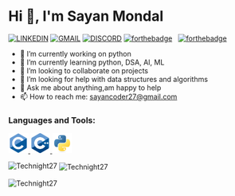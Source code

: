 # Hi 👋, I'm Sayan Mondal


[![LINKEDIN](https://img.shields.io/badge/LinkedIn-0077B5?style=for-the-badge&logo=linkedin&logoColor=white)](https://www.linkedin.com/in/sayan-mondal-96852a1b6/)
[![GMAIL](https://img.shields.io/badge/Gmail-D14836?style=for-the-badge&logo=gmail&logoColor=white)](mailto:sayancoder27@gmail.com)
[![DISCORD](https://img.shields.io/badge/Discord-7289DA?style=for-the-badge&logo=discord&logoColor=white)](https://discord.com/channels/@me)
[![forthebadge](https://forthebadge.com/images/badges/made-with-markdown.svg)](https://forthebadge.com) &nbsp;
[![forthebadge](https://forthebadge.com/images/badges/powered-by-overtime.svg)](https://forthebadge.com) &nbsp;








- 🔭 I’m currently working on python
- 🌱 I’m currently learning python, DSA, AI, ML
- 👯 I’m looking to collaborate on projects
- 🤔 I’m looking for help with data structures and algorithms
- 💬 Ask me about anything,am happy to help
- 📫 How to reach me: sayancoder27@gmail.com

<h3 align="left">Languages and Tools:</h3>
<p align="left"> <a href="https://www.cprogramming.com/" target="_blank"> <img src="https://raw.githubusercontent.com/devicons/devicon/master/icons/c/c-original.svg" alt="c" width="40" height="40"/> </a> <a href="https://www.w3schools.com/cpp/" target="_blank"> <img src="https://raw.githubusercontent.com/devicons/devicon/master/icons/cplusplus/cplusplus-original.svg" alt="cplusplus" width="40" height="40"/> </a> <a href="https://www.w3schools.com/css/" target="_blank">  <a href="https://www.python.org" target="_blank"> <img src="https://raw.githubusercontent.com/devicons/devicon/master/icons/python/python-original.svg" alt="python" width="40" height="40"/> </a> </p>

<p><img align="left" src="https://github-readme-stats.vercel.app/api/top-langs?username=Technight27&show_icons=true&locale=en&layout=compact" alt="Technight27" /></p>

<p>&nbsp;<img align="center" src="https://github-readme-stats.vercel.app/api?username=Technight27&show_icons=true&locale=en" alt="Technight27" /></p>

<p><img align="center" src="https://github-readme-streak-stats.herokuapp.com/?user=Technight27&" alt="Technight27" /></p>
